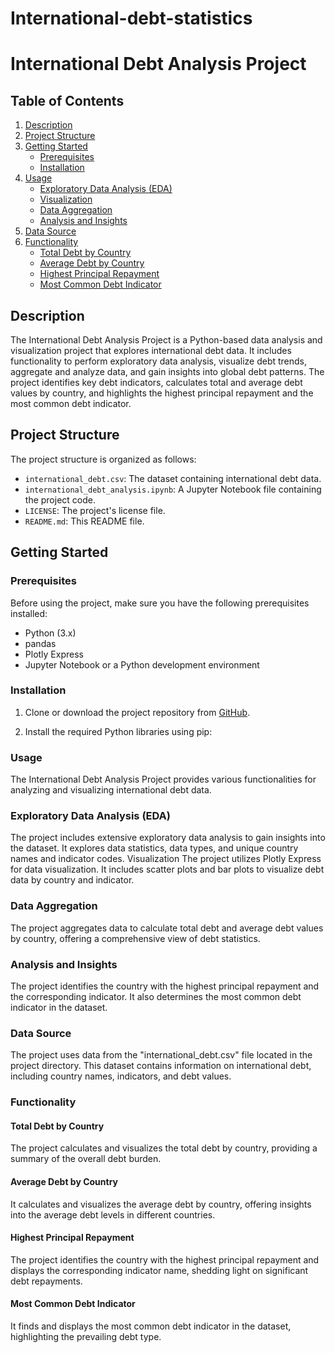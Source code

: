 # International-debt-statistics

# International Debt Analysis Project

## Table of Contents

1. [Description](#description)
2. [Project Structure](#project-structure)
3. [Getting Started](#getting-started)
   - [Prerequisites](#prerequisites)
   - [Installation](#installation)
4. [Usage](#usage)
   - [Exploratory Data Analysis (EDA)](#exploratory-data-analysis-eda)
   - [Visualization](#visualization)
   - [Data Aggregation](#data-aggregation)
   - [Analysis and Insights](#analysis-and-insights)
5. [Data Source](#data-source)
6. [Functionality](#functionality)
   - [Total Debt by Country](#total-debt-by-country)
   - [Average Debt by Country](#average-debt-by-country)
   - [Highest Principal Repayment](#highest-principal-repayment)
   - [Most Common Debt Indicator](#most-common-debt-indicator)

## Description

The International Debt Analysis Project is a Python-based data analysis and visualization project that explores international debt data. It includes functionality to perform exploratory data analysis, visualize debt trends, aggregate and analyze data, and gain insights into global debt patterns. The project identifies key debt indicators, calculates total and average debt values by country, and highlights the highest principal repayment and the most common debt indicator.

## Project Structure

The project structure is organized as follows:

- `international_debt.csv`: The dataset containing international debt data.
- `international_debt_analysis.ipynb`: A Jupyter Notebook file containing the project code.
- `LICENSE`: The project's license file.
- `README.md`: This README file.

## Getting Started

### Prerequisites

Before using the project, make sure you have the following prerequisites installed:

- Python (3.x)
- pandas
- Plotly Express
- Jupyter Notebook or a Python development environment

### Installation

1. Clone or download the project repository from [GitHub](https://github.com/RamuRamu-12/international-debt-statistics).

2. Install the required Python libraries using pip:


###  Usage

The International Debt Analysis Project provides various functionalities for analyzing and visualizing international debt data.

### Exploratory Data Analysis (EDA)

The project includes extensive exploratory data analysis to gain insights into the dataset. It explores data statistics, data types, and unique country names and indicator codes.
Visualization
The project utilizes Plotly Express for data visualization. It includes scatter plots and bar plots to visualize debt data by country and indicator.

### Data Aggregation

The project aggregates data to calculate total debt and average debt values by country, offering a comprehensive view of debt statistics.

### Analysis and Insights
The project identifies the country with the highest principal repayment and the corresponding indicator. It also determines the most common debt indicator in the dataset.

### Data Source
The project uses data from the "international_debt.csv" file located in the project directory. This dataset contains information on international debt, including country names, indicators, and debt values.

### Functionality
#### Total Debt by Country
The project calculates and visualizes the total debt by country, providing a summary of the overall debt burden.
#### Average Debt by Country
It calculates and visualizes the average debt by country, offering insights into the average debt levels in different countries.
#### Highest Principal Repayment
The project identifies the country with the highest principal repayment and displays the corresponding indicator name, shedding light on significant debt repayments.
#### Most Common Debt Indicator
It finds and displays the most common debt indicator in the dataset, highlighting the prevailing debt type.
